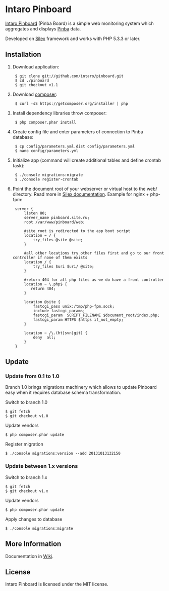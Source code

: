 Intaro Pinboard
=============================

[Intaro Pinboard][1] (Pinba Board) is a simple web monitoring system which aggregates and displays [Pinba][2] data.

Developed on [Silex][3] framework and works with PHP 5.3.3 or later.

## Installation

1. Download application:

        $ git clone git://github.com/intaro/pinboard.git
        $ cd ./pinboard
        $ git checkout v1.1

2. Download [composer](http://getcomposer.org):

        $ curl -sS https://getcomposer.org/installer | php

3. Install dependency libraries throw composer:

        $ php composer.phar install

4. Create config file and enter parameters of connection to Pinba database:

        $ cp config/parameters.yml.dist config/parameters.yml
        $ nano config/parameters.yml

5. Initialize app (command will create additional tables and define crontab task):

        $ ./console migrations:migrate
        $ ./console register-crontab

6. Point the document root of your webserver or virtual host to the web/ directory. Read more in [Silex documentation][4]. Example for nginx + php-fpm:

        server {
            listen 80;
            server_name pinboard.site.ru;
            root /var/www/pinboard/web;

            #site root is redirected to the app boot script
            location = / {
                try_files @site @site;
            }

            #all other locations try other files first and go to our front controller if none of them exists
            location / {
                try_files $uri $uri/ @site;
            }

            #return 404 for all php files as we do have a front controller
            location ~ \.php$ {
               return 404;
            }

            location @site {
                fastcgi_pass unix:/tmp/php-fpm.sock;
                include fastcgi_params;
                fastcgi_param  SCRIPT_FILENAME $document_root/index.php;
                fastcgi_param HTTPS $https if_not_empty;
            }

            location ~ /\.(ht|svn|git) {
                deny  all;
            }
        }

## Update

### Update from 0.1 to 1.0

Branch 1.0 brings migrations machinery which allows to update Pinboard easy when it requires database schema transformation.

Switch to branch 1.0

    $ git fetch
    $ git checkout v1.0

Update vendors

    $ php composer.phar update

Register migration

    $ ./console migrations:version --add 20131013132150

### Update between 1.x versions

Switch to branch 1.x

    $ git fetch
    $ git checkout v1.x

Update vendors

    $ php composer.phar update

Apply changes to database

    $ ./console migrations:migrate

## More Information

Documentation in [Wiki][5].

## License

Intaro Pinboard is licensed under the MIT license.

[1]: http://intaro.github.io/pinboard/
[2]: http://pinba.org
[3]: http://silex.sensiolabs.org
[4]: http://silex.sensiolabs.org/doc/web_servers.html
[5]: https://github.com/intaro/pinboard/wiki
